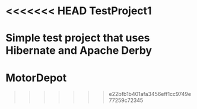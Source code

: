 <<<<<<< HEAD
TestProject1
============

Simple test project that uses Hibernate and Apache Derby
=======
MotorDepot
==========
>>>>>>> e22bfb1b401afa3456eff1cc9749e77259c72345
